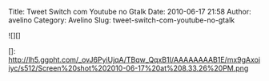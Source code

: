Title: Tweet Switch com Youtube no Gtalk
Date: 2010-06-17 21:58
Author: avelino
Category: Avelino
Slug: tweet-switch-com-youtube-no-gtalk

![][]

  []: http://lh5.ggpht.com/_ovJ6PyiUjqA/TBqw_QqxB1I/AAAAAAAAB1E/mx9gAxoiiyc/s512/Screen%20shot%202010-06-17%20at%208.33.26%20PM.png
